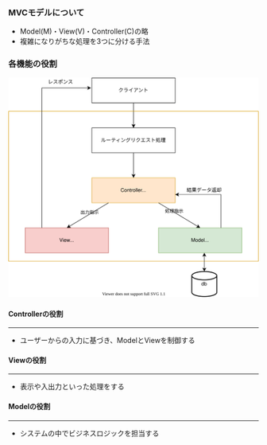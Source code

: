 ### MVCモデルについて
- Model(M)・View(V)・Controller(C)の略
- 複雑になりがちな処理を3つに分ける手法

### 各機能の役割
![mvcImage](./mvc_model_img.svg)

#### Controllerの役割
***
- ユーザーからの入力に基づき、ModelとViewを制御する

#### Viewの役割
***
- 表示や入出力といった処理をする

#### Modelの役割
***
- システムの中でビジネスロジックを担当する